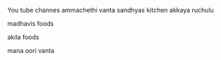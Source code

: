 You tube channes
ammachethi vanta
sandhyas kitchen
akkaya ruchulu

madhavis foods

akila foods


mana oori vanta
